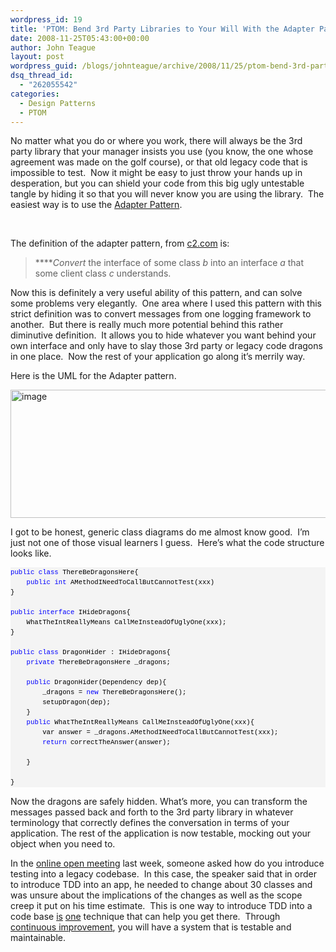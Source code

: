 ```yaml
---
wordpress_id: 19
title: 'PTOM: Bend 3rd Party Libraries to Your Will With the Adapter Pattern'
date: 2008-11-25T05:43:00+00:00
author: John Teague
layout: post
wordpress_guid: /blogs/johnteague/archive/2008/11/25/ptom-bend-3rd-party-libraries-to-your-will-with-the-adapter-pattern.aspx
dsq_thread_id:
  - "262055542"
categories:
  - Design Patterns
  - PTOM
---
```

No matter what you do or where you work, there will always be the 3rd party library that your manager insists you use (you know, the one whose agreement was made on the golf course), or that old legacy code that is impossible to test.&nbsp; Now it might be easy to just throw your hands up in desperation, but you can shield your code from this big ugly untestable tangle by hiding it so that you will never know you are using the library.&nbsp; The easiest way is to use the [Adapter Pattern](http://en.wikipedia.org/wiki/Adapter_pattern).

&nbsp;

The definition of the adapter pattern, from [c2.com](http://c2.com/cgi/wiki?AdapterPattern) is: 

> ****_Convert_ the interface of some class _b_ into an interface _a_ that some client class _c_ understands.

Now this is definitely a very useful ability of this pattern, and can solve some problems very elegantly.&nbsp; One area where I used this pattern with this strict definition was to convert messages from one logging framework to another.&nbsp; But there is really much more potential behind this rather diminutive definition.&nbsp; It allows you to hide whatever you want behind your own interface and only have to slay those 3rd party or legacy code dragons in one place.&nbsp; Now the rest of your application go along it&rsquo;s merrily way.

Here is the UML for the Adapter pattern.

[<img style="border-top-width: 0px;border-left-width: 0px;border-bottom-width: 0px;border-right-width: 0px" alt="image" src="//lostechies.com/johnteague/files/2011/03/image_thumb_6C8F7A3F.png" border="0" height="205" width="531" />](//lostechies.com/johnteague/files/2011/03/image_5157213E.png) 

I got to be honest, generic class diagrams do me almost know good.&nbsp; I&rsquo;m just not one of those visual learners I guess.&nbsp; Here&rsquo;s what the code structure looks like.

<div>
  <pre style="border-style: none;margin: 0em;padding: 0px;overflow: visible;font-size: 8pt;width: 100%;color: black;line-height: 12pt;font-family: consolas,'Courier New',courier,monospace;background-color: #f4f4f4"><span style="color: #0000ff">public</span> <span style="color: #0000ff">class</span> ThereBeDragonsHere{<br />    <span style="color: #0000ff">public</span> <span style="color: #0000ff">int</span> AMethodINeedToCallButCannotTest(xxx)<br />}<br /><br /><span style="color: #0000ff">public</span> <span style="color: #0000ff">interface</span> IHideDragons{<br />    WhatTheIntReallyMeans CallMeInsteadOfUglyOne(xxx);<br />}<br /><br /><span style="color: #0000ff">public</span> <span style="color: #0000ff">class</span> DragonHider : IHideDragons{<br />    <span style="color: #0000ff">private</span> ThereBeDragonsHere _dragons;<br />    <br />    <span style="color: #0000ff">public</span> DragonHider(Dependency dep){<br />        _dragons = <span style="color: #0000ff">new</span> ThereBeDragonsHere();<br />        setupDragon(dep);<br />    }<br />    <span style="color: #0000ff">public</span> WhatTheIntReallyMeans CallMeInsteadOfUglyOne(xxx){<br />        var answer = _dragons.AMethodINeedToCallButCannotTest(xxx);<br />        <span style="color: #0000ff">return</span> correctTheAnswer(answer);<br />         <br />    }<br />    <br />}</pre>
</div>

Now the dragons are safely hidden. What&rsquo;s more, you can transform the messages passed back and forth to the 3rd party library in whatever terminology that correctly defines the conversation in terms of your application. The rest of the application is now testable, mocking out your object when you need to.

In the [online open meeting](/blogs/chad_myers/archive/2008/11/21/alt-net-online-open-meeting.aspx) last week, someone asked how do you introduce testing into a legacy codebase.&nbsp; In this case, the speaker said that in order to introduce TDD into an app, he needed to change about 30 classes and was unsure about the implications of the changes as well as the scope creep it put on his time estimate.&nbsp; This is one way to introduce TDD into a code base [is](/blogs/jimmy_bogard/archive/2007/08/31/legacy-code-testing-techniques-subclass-and-override-non-virtual-members.aspx) [one](/blogs/jimmy_bogard/archive/2007/10/19/dependency-breaking-techniques-inline-static-class.aspx) technique that can help you get there.&nbsp; Through [continuous improvement](http://jamesshore.com/Articles/Technology/Continuous%20Design.abstract), you will have a system that is testable and maintainable.